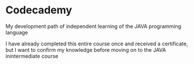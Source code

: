 # Codecademy
My development path of independent learning of the JAVA programming language

I have already completed this entire course once and received a certificate, but I want to confirm my knowledge before moving on to the JAVA inintermediate course


